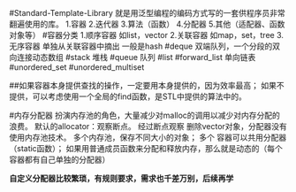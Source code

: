 #Standard-Template-Library
就是用泛型编程的编码方式写的一套供程序员非常翻遍使用的库。
1.容器
2.迭代器
3.算法（函数）
4.分配器
5.其他（适配器、函数对象等）
#容器分类
1.顺序容器  如list，vector
2.关联容器  如map，set，tree
3.无序容器  单独从关联容器中摘出
一般是hash
#deque
双端队列，一个分段的双向连接动态数组
#stack
堆栈
#queue
队列
#list
#forward_list
单向链表
#unordered_set
#unordered_multiset

##如果容器本身提供查找的操作，一定要用本身提供的，因为效率最高；
如果不提供，可以考虑使用一个全局的find函数，是STL中提供的算法中的。

#内存分配器
扮演内存池的角色，大量减少对malloc的调用以减少对内存分配的浪费。
默认的allocator：观察断点。
经过断点观察  删除vector对象，分配器没有使用内存池技术。
多个内存池，保存不同大小的对象；
多个 容器可以共用分配器（static函数）；
如果用普通成员函数来分配和释放内存，那么就是动态的（每个容器都有自己单独的分配器）

**自定义分配器比较繁琐，有规则要求，需求也千差万别，后续再学**
